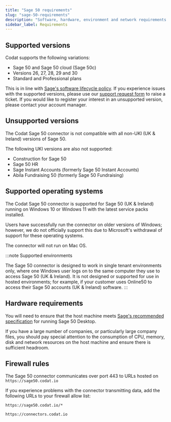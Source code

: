 ```yaml
---
title: "Sage 50 requirements"
slug: "sage-50-requirements"
description: "Software, hardware, environment and network requirements and configurations"
sidebar_label: Requirements
---
```


## Supported versions

Codat supports the following variations:
- Sage 50 and Sage 50 cloud (Sage 50c) 
- Versions 26, 27, 28, 29 and 30 
- Standard and Professional plans

This is in line with <a className="external" href="https://gb-kb.sage.com/portal/app/portlets/results/viewsolution.jsp?solutionid=200427112228593" target="_blank">Sage's software lifecycle policy</a>. If you experience issues with the supported versions, please use our [support request form](https://codat.zendesk.com/hc/en-gb/requests/new) to raise a ticket. If you would like to register your interest in an unsupported version, please contact your account manager.

## Unsupported versions

The Codat Sage 50 connector is not compatible with all non-UKI (UK & Ireland) versions of Sage 50.

The following UKI versions are also not supported:

- Construction for Sage 50
- Sage 50 HR
- Sage Instant Accounts (formerly Sage 50 Instant Accounts)
- Abila Fundraising 50 (formerly Sage 50 Fundraising)

## Supported operating systems

The Codat Sage 50 connector is supported for Sage 50 (UK & Ireland) running on Windows 10 or Windows 11 with the latest service packs installed.

Users have successfully run the connector on older versions of Windows; however, we do not officially support this due to Microsoft's withdrawal of support for these operating systems.

The connector will not run on Mac OS.

:::note Supported environments

The Sage 50 connector is designed to work in single tenant environments only, where one Windows user logs on to the same computer they use to access Sage 50 (UK & Ireland). It is not designed or supported for use in hosted environments; for example, if your customer uses Online50 to access their Sage 50 accounts (UK & Ireland) software.
:::

## Hardware requirements

You will need to ensure that the host machine meets [Sage's recommended specification](https://gb-kb.sage.com/portal/app/portlets/results/viewsolution.jsp?solutionid=200427112205533&hypermediatext=null#) for running Sage 50 Desktop.

If you have a large number of companies, or particularly large company files, you should pay special attention to the consumption of CPU, memory, disk and network resources on the host machine and ensure there is sufficient headroom.

## Firewall rules

The Sage 50 connector communicates over port 443 to URLs hosted on `https://sage50.codat.io`

If you experience problems with the connector transmitting data, add the following URLs to your firewall allow list:

`https://sage50.codat.io/*`

`https://connectors.codat.io`
